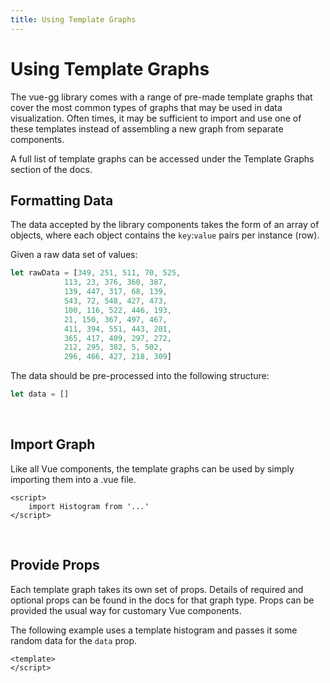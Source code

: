 ```yaml
---
title: Using Template Graphs
---
```


# Using Template Graphs

The vue-gg library comes with a range of pre-made template graphs that cover the most common types of graphs that may be used in data visualization. Often times, it may be sufficient to import and use one of these templates instead of assembling a new graph from separate components.

A full list of template graphs can be accessed under the Template Graphs section of the docs.

## Formatting Data

The data accepted by the library components takes the form of an array of objects, where each object contains the `key`:`value` pairs per instance (row).

Given a raw data set of values:

```js
let rawData = [349, 251, 511, 70, 525,
			113, 23, 376, 360, 387,
			139, 447, 317, 68, 139,
			543, 72, 548, 427, 473,
			100, 116, 522, 446, 193,
			21, 150, 367, 497, 467,
			411, 394, 551, 443, 201,
			365, 417, 409, 297, 272,
			212, 295, 382, 5, 502,
			296, 466, 427, 218, 309]
```

The data should be pre-processed into the following structure:
```js
let data = []
```

<br />

## Import Graph

Like all Vue components, the template graphs can be used by simply importing them into a .vue file.

```vue{2}
<script>
	import Histogram from '...'
</script>
```

<br />

## Provide Props

Each template graph takes its own set of props. Details of required and optional props can be found in the docs for that graph type. Props can be provided the usual way for customary Vue components.

The following example uses a template histogram and passes it some random data for the `data` prop.

```vue{3-10}
<template>
</script>
```